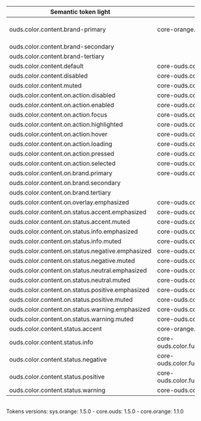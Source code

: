 | **Semantic token light** | **Core token** | **Color** | **Raw value** | **Comment** |
| --- | --- | --- | --- | --- |
| ouds.color.content.brand-primary | core-orange.color.orange.550 | <div style="width:10px; height:10px; background-color:#f15e00; border: 1px solid #000000;"></div> | #f15e00 | Test for support Figma |
| ouds.color.content.brand-secondary |  |  |  | N/A |
| ouds.color.content.brand-tertiary |  |  |  | N/A |
| ouds.color.content.default | core-ouds.color.functional.black | <div style="width:10px; height:10px; background-color:#000000; border: 1px solid #000000;"></div> | #000000 |  |
| ouds.color.content.disabled | core-ouds.color.opacity.black.200 | <div style="width:10px; height:10px; background-color:#00000033; border: 1px solid #000000;"></div> | #00000033 |  |
| ouds.color.content.muted | core-ouds.color.opacity.black.680 | <div style="width:10px; height:10px; background-color:#000000ad; border: 1px solid #000000;"></div> | #000000ad |  |
| ouds.color.content.on.action.disabled | core-ouds.color.functional.white | <div style="width:10px; height:10px; background-color:#ffffff; border: 1px solid #000000;"></div> | #ffffff |  |
| ouds.color.content.on.action.enabled | core-ouds.color.functional.white | <div style="width:10px; height:10px; background-color:#ffffff; border: 1px solid #000000;"></div> | #ffffff |  |
| ouds.color.content.on.action.focus | core-ouds.color.functional.white | <div style="width:10px; height:10px; background-color:#ffffff; border: 1px solid #000000;"></div> | #ffffff |  |
| ouds.color.content.on.action.highlighted | core-ouds.color.functional.white | <div style="width:10px; height:10px; background-color:#ffffff; border: 1px solid #000000;"></div> | #ffffff |  |
| ouds.color.content.on.action.hover | core-ouds.color.functional.white | <div style="width:10px; height:10px; background-color:#ffffff; border: 1px solid #000000;"></div> | #ffffff |  |
| ouds.color.content.on.action.loading | core-ouds.color.functional.white | <div style="width:10px; height:10px; background-color:#ffffff; border: 1px solid #000000;"></div> | #ffffff |  |
| ouds.color.content.on.action.pressed | core-ouds.color.functional.white | <div style="width:10px; height:10px; background-color:#ffffff; border: 1px solid #000000;"></div> | #ffffff |  |
| ouds.color.content.on.action.selected | core-ouds.color.functional.white | <div style="width:10px; height:10px; background-color:#ffffff; border: 1px solid #000000;"></div> | #ffffff |  |
| ouds.color.content.on.brand.primary | core-ouds.color.functional.black | <div style="width:10px; height:10px; background-color:#000000; border: 1px solid #000000;"></div> | #000000 |  |
| ouds.color.content.on.brand.secondary |  |  |  | N/A |
| ouds.color.content.on.brand.tertiary |  |  |  | N/A |
| ouds.color.content.on.overlay.emphasized | core-ouds.color.functional.white | <div style="width:10px; height:10px; background-color:#ffffff; border: 1px solid #000000;"></div> | #ffffff |  |
| ouds.color.content.on.status.accent.emphasized | core-ouds.color.functional.black | <div style="width:10px; height:10px; background-color:#000000; border: 1px solid #000000;"></div> | #000000 |  |
| ouds.color.content.on.status.accent.muted | core-ouds.color.functional.black | <div style="width:10px; height:10px; background-color:#000000; border: 1px solid #000000;"></div> | #000000 |  |
| ouds.color.content.on.status.info.emphasized | core-ouds.color.functional.black | <div style="width:10px; height:10px; background-color:#000000; border: 1px solid #000000;"></div> | #000000 |  |
| ouds.color.content.on.status.info.muted | core-ouds.color.functional.black | <div style="width:10px; height:10px; background-color:#000000; border: 1px solid #000000;"></div> | #000000 |  |
| ouds.color.content.on.status.negative.emphasized | core-ouds.color.functional.white | <div style="width:10px; height:10px; background-color:#ffffff; border: 1px solid #000000;"></div> | #ffffff |  |
| ouds.color.content.on.status.negative.muted | core-ouds.color.functional.black | <div style="width:10px; height:10px; background-color:#000000; border: 1px solid #000000;"></div> | #000000 |  |
| ouds.color.content.on.status.neutral.emphasized | core-ouds.color.functional.white | <div style="width:10px; height:10px; background-color:#ffffff; border: 1px solid #000000;"></div> | #ffffff |  |
| ouds.color.content.on.status.neutral.muted | core-ouds.color.functional.black | <div style="width:10px; height:10px; background-color:#000000; border: 1px solid #000000;"></div> | #000000 |  |
| ouds.color.content.on.status.positive.emphasized | core-ouds.color.functional.black | <div style="width:10px; height:10px; background-color:#000000; border: 1px solid #000000;"></div> | #000000 |  |
| ouds.color.content.on.status.positive.muted | core-ouds.color.functional.black | <div style="width:10px; height:10px; background-color:#000000; border: 1px solid #000000;"></div> | #000000 |  |
| ouds.color.content.on.status.warning.emphasized | core-ouds.color.functional.black | <div style="width:10px; height:10px; background-color:#000000; border: 1px solid #000000;"></div> | #000000 |  |
| ouds.color.content.on.status.warning.muted | core-ouds.color.functional.black | <div style="width:10px; height:10px; background-color:#000000; border: 1px solid #000000;"></div> | #000000 |  |
| ouds.color.content.status.accent | core-orange.color.orange.500 | <div style="width:10px; height:10px; background-color:#ff7900; border: 1px solid #000000;"></div> | #ff7900 |  |
| ouds.color.content.status.info | core-ouds.color.functional.dodgerBlue.500 | <div style="width:10px; height:10px; background-color:#26b2ff; border: 1px solid #000000;"></div> | #26b2ff |  |
| ouds.color.content.status.negative | core-ouds.color.functional.scarlet.600 | <div style="width:10px; height:10px; background-color:#db0002; border: 1px solid #000000;"></div> | #db0002 |  |
| ouds.color.content.status.positive | core-ouds.color.functional.malachite.500 | <div style="width:10px; height:10px; background-color:#3de35a; border: 1px solid #000000;"></div> | #3de35a |  |
| ouds.color.content.status.warning | core-ouds.color.functional.sun.500 | <div style="width:10px; height:10px; background-color:#ffd000; border: 1px solid #000000;"></div> | #ffd000 |  |

<br>Tokens versions: sys.orange: 1.5.0 - core.ouds: 1.5.0 - core.orange: 1.1.0